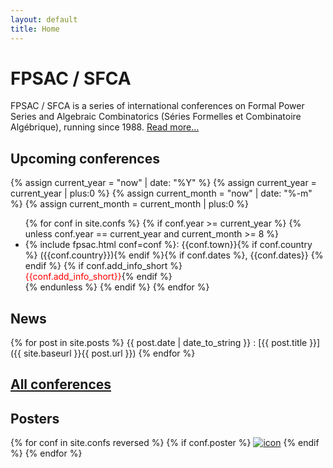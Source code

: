 ```yaml
---
layout: default
title: Home
---
```


# FPSAC / SFCA

FPSAC / SFCA is a series of international conferences on Formal Power
Series and Algebraic Combinatorics (Séries Formelles et Combinatoire
Algébrique), running since 1988. [Read more...](about)

## Upcoming conferences

{% assign current_year  = "now" | date: "%Y" %}
{% assign current_year  = current_year  | plus:0 %}
{% assign current_month = "now" | date: "%-m" %}
{% assign current_month = current_month | plus:0 %}

<ul>
  {% for conf in site.confs %}
    {% if conf.year >= current_year %}
      {% unless conf.year == current_year and current_month >= 8 %}
          <li>{% include fpsac.html conf=conf %}:
            {{conf.town}}{% if conf.country %} ({{conf.country}}){% endif %}{% if conf.dates %}, {{conf.dates}} {% endif %}
            {% if conf.add_info_short %}<br><span style="color:red">{{conf.add_info_short}}</span>{% endif %}
          </li>
      {% endunless %}
    {% endif %}
  {% endfor %}
</ul>

## News

{% for post in site.posts %}
{{ post.date | date_to_string }}
: [{{ post.title }}]({{ site.baseurl }}{{ post.url }})
{% endfor %}


## [All conferences](confs)

## Posters

<div>
{% for conf in site.confs reversed %}
  {% if conf.poster %}
    <a href="{{ conf.url }}"><img class="posterarray" src="{{site.baseurl}}/public/thumbnails/{{conf.poster | split: "." | first}}.jpg" alt="icon"></a>
  {% endif %}
{% endfor %}
</div>
